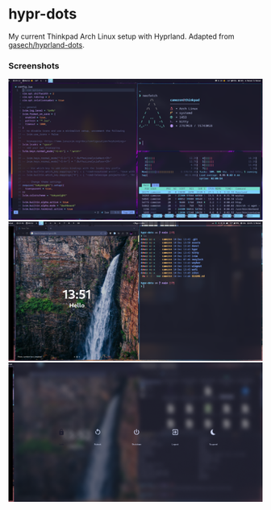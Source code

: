 
# hypr-dots

My current Thinkpad Arch Linux setup with Hyprland. Adapted from [gasech/hyprland-dots](https://github.com/gasech/hyprland-dots).

### Screenshots
![](./assets/first_image.png)
![](./assets/second.png)
![](./assets/third.png)
